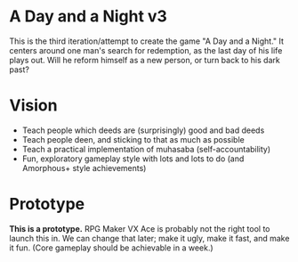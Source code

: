 # A Day and a Night v3

This is the third iteration/attempt to create the game "A Day and a Night." It centers around one man's search for redemption, as the last day of his life plays out. Will he reform himself as a new person, or turn back to his dark past?

# Vision
- Teach people which deeds are (surprisingly) good and bad deeds
- Teach people deen, and sticking to that as much as possible
- Teach a practical implementation of muhasaba (self-accountability)
- Fun, exploratory gameplay style with lots and lots to do (and Amorphous+ style achievements)

# Prototype

**This is a prototype.** RPG Maker VX Ace is probably not the right tool to launch this in. We can change that later; make it ugly, make it fast, and make it fun. (Core gameplay should be achievable in a week.)
